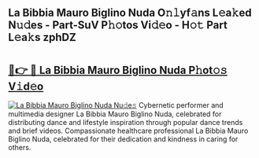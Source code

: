 ## La Bibbia Mauro Biglino Nuda O𝚗𝚕yf𝚊ns L𝚎a𝚔ed N𝚞𝚍es - Part-SuV P𝚑𝚘tos Vi𝚍𝚎o - H𝚘𝚝 Part L𝚎a𝚔s zphDZ

# <h2><a href="http://kf06pz.oniu.top/?m=La+Bibbia+Mauro+Biglino+Nuda">🔗👉 🔴 La Bibbia Mauro Biglino Nuda P𝚑ot𝚘𝚜 V𝚒d𝚎o</a></h2>

[![La Bibbia Mauro Biglino Nuda Nu𝚍e𝚜](https://i.imgur.com/0qMVB7G.gif)](http://kf06pz.oniu.top/?m=La+Bibbia+Mauro+Biglino+Nuda)
Cybernetic performer and multimedia designer La Bibbia Mauro Biglino Nuda, celebrated for distributing dance and lifestyle inspiration through popular dance trends and brief videos. Compassionate healthcare professional La Bibbia Mauro Biglino Nuda, celebrated for their dedication and kindness in caring for others.  
